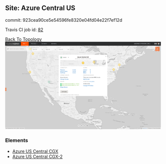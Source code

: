 ## Site: Azure Central US

commit: 923cea90ce5e54596fe8320e04fd04e22f7ef12d

Travis CI job id: [82](https://travis-ci.com/ebob9/travis-sandbox/builds/148070267)

[Back To Topology](../README.md)
<img alt="Site Card" src="site-info.png?raw=1" width="1110">

### Elements
<ul>
<li>
<A href="Azure US Central CGX/README.md">Azure US Central CGX</A>
</li>
<li>
<A href="Azure US Central CGX-2/README.md">Azure US Central CGX-2</A>
</li>
</ul>
